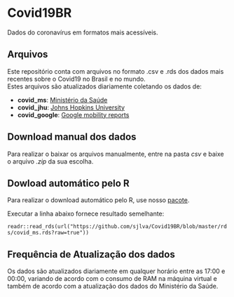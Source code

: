 # Covid19BR
 Dados do coronavírus em formatos mais acessíveis.
 
 ## Arquivos
 Este repositório conta com arquivos no formato .csv e .rds dos dados mais recentes sobre o Covid19 no Brasil e no mundo.  
 Estes arquivos são atualizados diariamente coletando os dados de:  
 + **covid_ms**: [Ministério da Saúde](https://covid.saude.gov.br/)  
 + **covid_jhu**: [Johns Hopkins University](https://github.com/CSSEGISandData/COVID-19)  
 + **covid_google**: [Google mobility reports](https://www.google.com/covid19/mobility/)
 
 
 ## Download manual dos dados
 Para realizar o baixar os arquivos manualmente, entre na pasta *csv* e baixe o arquivo *.zip* da sua escolha. 
 
 ## Dowload automático pelo R
 Para realizar o download automático pelo R, use nosso [pacote](https://github.com/sjlva/covidRdata).  
 
  Executar a linha abaixo fornece resultado semelhante:  
  
   `readr::read_rds(url("https://github.com/sjlva/Covid19BR/blob/master/rds/covid_ms.rds?raw=true"))`
   
 ## Frequência de Atualização dos dados  
 Os dados são atualizados diariamente em qualquer horário entre as 17:00 e 00:00, variando de acordo com o consumo de RAM na máquina virtual e também de acordo com a atualização dos dados do Ministério da Saúde.
 
 
